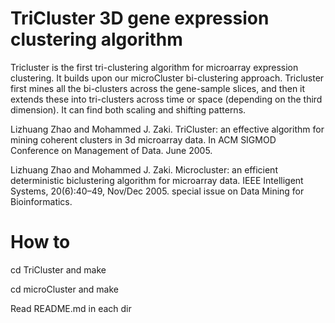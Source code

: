 # TriCluster 3D gene expression clustering algorithm

Tricluster is the first tri-clustering algorithm for microarray expression clustering. It builds upon our microCluster bi-clustering approach. Tricluster first mines all the bi-clusters across the gene-sample slices, and then it extends these into tri-clusters across time or space (depending on the third dimension). It can find both scaling and shifting patterns.


Lizhuang Zhao and Mohammed J. Zaki. TriCluster: an effective algorithm for mining coherent clusters in 3d microarray data. In ACM SIGMOD Conference on Management of Data. June 2005.

Lizhuang Zhao and Mohammed J. Zaki. Microcluster: an efficient deterministic biclustering algorithm for microarray data. IEEE Intelligent Systems, 20(6):40–49, Nov/Dec 2005. special issue on Data Mining for Bioinformatics.

# How to

cd TriCluster and make

cd microCluster and make

Read README.md in each dir
